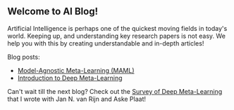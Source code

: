 <title>AI Blog</title>

## Welcome to AI Blog!

Artificial Intelligence is perhaps one of the quickest moving fields in today's world. Keeping up, and understanding key research papers is not easy. We help you with this by creating understandable and in-depth articles!     

Blog posts:
- [Model-Agnostic Meta-Learning (MAML)](https://mikehuisman.github.io/aiblog/posts/maml/page.html)
- [Introduction to Deep Meta-Learning](https://mikehuisman.github.io/aiblog/posts/intro-metalearning/page.html)

Can't wait till the next blog? Check out the [Survey of Deep Meta-Learning](https://arxiv.org/abs/2010.03522) that I wrote with Jan N. van Rijn and Aske Plaat!  
